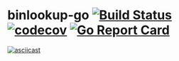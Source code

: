 # binlookup-go [![Build Status](https://travis-ci.org/0xbkt/binlookup-go.svg?branch=master)](https://travis-ci.org/0xbkt/binlookup-go) [![codecov](https://codecov.io/gh/0xbkt/binlookup-go/branch/master/graph/badge.svg)](https://codecov.io/gh/0xbkt/binlookup-go) [![Go Report Card](https://goreportcard.com/badge/github.com/0xbkt/binlookup-go)](https://goreportcard.com/report/github.com/0xbkt/binlookup-go)

[![asciicast](https://asciinema.org/a/pWSSDCutSbAl2AmPaluaKlQPW.png)](https://asciinema.org/a/pWSSDCutSbAl2AmPaluaKlQPW)
